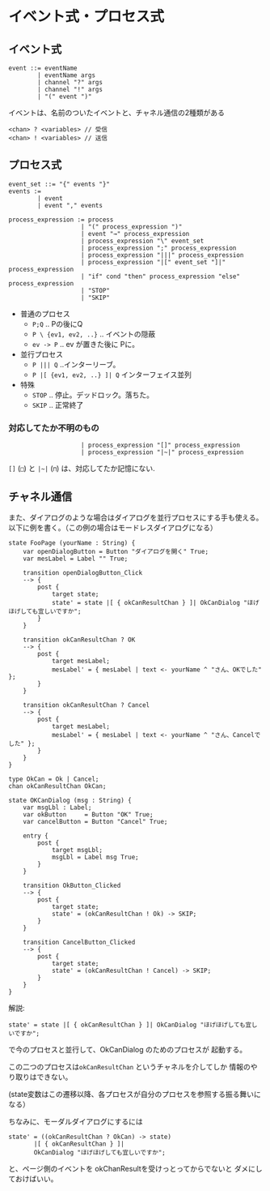 # イベント式・プロセス式

## イベント式

```
event ::= eventName
        | eventName args
        | channel "?" args
        | channel "!" args
        | "(" event ")"
```

イベントは、名前のついたイベントと、チャネル通信の2種類がある

```
<chan> ? <variables> // 受信
<chan> ! <variables> // 送信
```


## プロセス式

```
event_set ::= "{" events "}"
events :=
        | event
        | event "," events

process_expression := process
                    | "(" process_expression ")"
                    | event "→" process_expression
                    | process_expression "\" event_set
                    | process_expression ";" process_expression
                    | process_expression "|||" process_expression
                    | process_expression "|[" event_set "]|" process_expression
                    | "if" cond "then" process_expression "else" process_expression
                    | "STOP"
                    | "SKIP"
```

* 普通のプロセス
    * `P;Q` .. Pの後にQ
    * `P \ {ev1, ev2, ..}` .. イベントの隠蔽
    * `ev -> P` .. ev が置きた後に Pに。
* 並行プロセス
    * `P ||| Q` ..インターリーブ。
    * `P |[ {ev1, ev2, ..} ]| Q` インターフェイス並列
* 特殊
    * `STOP` .. 停止。デッドロック。落ちた。
    * `SKIP` .. 正常終了

### 対応してたか不明のもの

```
                    | process_expression "[]" process_expression
                    | process_expression "|~|" process_expression
```

`[]` (`□`) と `|~|` (`⊓`) は、対応してたか記憶にない.


## チャネル通信

また、ダイアログのような場合はダイアログを並行プロセスにする手も使える。
以下に例を書く。（この例の場合はモードレスダイアログになる）

```
state FooPage (yourName : String) {
    var openDialogButton = Button "ダイアログを開く" True;
    var mesLabel = Label "" True;

    transition openDialogButton_Click
    --> {
        post {
            target state;
            state' = state |[ { okCanResultChan } ]| OkCanDialog "ほげほげしても宜しいですか";
        }
    }

    transition okCanResultChan ? OK
    --> {
        post {
            target mesLabel;
            mesLabel' = { mesLabel | text <- yourName ^ "さん、OKでした" };
        }
    }

    transition okCanResultChan ? Cancel
    --> {
        post {
            target mesLabel;
            mesLabel' = { mesLabel | text <- yourName ^ "さん、Cancelでした" };
        }
    }
}

type OkCan = Ok | Cancel;
chan okCanResultChan OkCan;

state OKCanDialog (msg : String) {
    var msgLbl : Label;
    var okButton     = Button "OK" True;
    var cancelButton = Button "Cancel" True;

    entry {
        post {
            target msgLbl;
            msgLbl = Label msg True;
        }
    }

    transition OkButton_Clicked
    --> {
        post {
            target state;
            state' = (okCanResultChan ! Ok) -> SKIP;
        }
    }

    transition CancelButton_Clicked
    --> {
        post {
            target state;
            state' = (okCanResultChan ! Cancel) -> SKIP;
        }
    }
}
```


解説:

```
state' = state |[ { okCanResultChan } ]| OkCanDialog "ほげほげしても宜しいですか";
```

で今のプロセスと並行して、OkCanDialog のためのプロセスが
起動する。

この二つのプロセスは`okCanResultChan` というチャネルを介してしか
情報のやり取りはできない。

(state変数はこの遷移以降、各プロセスが自分のプロセスを参照する振る舞いになる）

ちなみに、モーダルダイアログにするには

```
state' = ((okCanResultChan ? OkCan) -> state)
       |[ { okCanResultChan } ]|
       OkCanDialog "ほげほげしても宜しいですか";
```

と、ページ側のイベントを okChanResultを受けっとってからでないと
ダメにしておけばいい。
